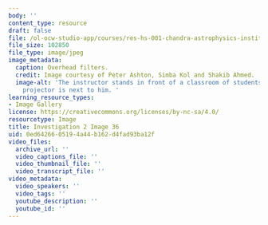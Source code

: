 ```yaml
---
body: ''
content_type: resource
draft: false
file: /ol-ocw-studio-app/courses/res-hs-001-chandra-astrophysics-institute/mithfh_chandra_inv2_filters.jpg
file_size: 102850
file_type: image/jpeg
image_metadata:
  caption: Overhead filters.
  credit: Image courtesy of Peter Ashton, Simba Kol and Shakib Ahmed.
  image-alt: 'The instructor stands in front of a classroom of students. An overhead
    projector is next to him. '
learning_resource_types:
- Image Gallery
license: https://creativecommons.org/licenses/by-nc-sa/4.0/
resourcetype: Image
title: Investigation 2 Image 36
uid: 0ed64266-0519-4a44-b162-d4fad93ba12f
video_files:
  archive_url: ''
  video_captions_file: ''
  video_thumbnail_file: ''
  video_transcript_file: ''
video_metadata:
  video_speakers: ''
  video_tags: ''
  youtube_description: ''
  youtube_id: ''
---
```

